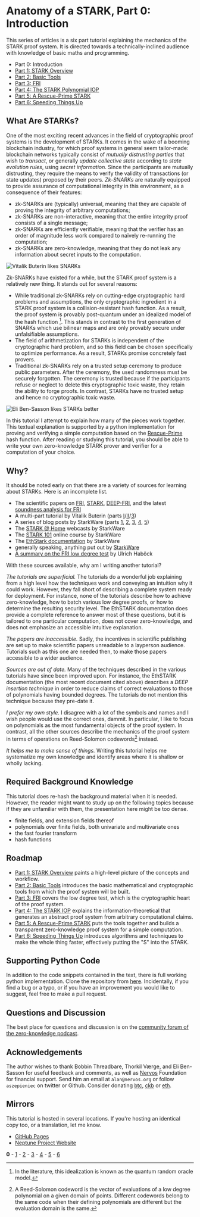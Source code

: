 # Anatomy of a STARK, Part 0: Introduction

This series of articles is a six part tutorial explaining the mechanics of the
STARK proof system. It is directed towards a technically-inclined audience with
knowledge of basic maths and programming.

- Part 0: Introduction
- [Part 1: STARK Overview](overview)
- [Part 2: Basic Tools](basic-tools)
- [Part 3: FRI](fri)
- [Part 4: The STARK Polynomial IOP](stark)
- [Part 5: A Rescue-Prime STARK](rescue-prime)
- [Part 6: Speeding Things Up](faster)

## What Are STARKs?

One of the most exciting recent advances in the field of cryptographic proof
systems is the development of STARKs. It comes in the wake of a booming
blockchain industry, for which proof systems in general seem tailor-made:
blockchain networks typically consist of _mutually distrusting parties_ that
wish to _transact_, or generally _update collective state_ according to _state
evolution rules_, using _secret information_. Since the participants are
mutually distrusting, they require the means to verify the validity of
transactions (or state updates) proposed by their peers. _Zk-SNARKs_ are
naturally equipped to provide assurance of computational integrity in this
environment, as a consequence of their features:

- zk-SNARKs are (typically) universal, meaning that they are capable of proving
  the integrity of arbitrary computations;
- zk-SNARKs are non-interactive, meaning that the entire integrity proof
  consists of a single message;
- zk-SNARKs are efficiently verifiable, meaning that the verifier has an order
  of magnitude less work compared to naïvely re-running the computation;
- zk-SNARKs are zero-knowledge, meaning that they do not leak any information
  about secret inputs to the computation.

![Vitalik Buterin likes SNARKs](graphics/twitter-vitalik.png "Zk-SNARKs are expected to be a significant revolution.")

Zk-SNARKs have existed for a while, but the STARK proof system is a relatively
new thing. It stands out for several reasons:

- While traditional zk-SNARKs rely on cutting-edge cryptographic hard problems
  and assumptions, the only cryptographic ingredient in a STARK proof system is
  a collision-resistant hash function. As a result, the proof system is provably
  post-quantum under an idealized model of the hash function [^1]. This stands
  in contrast to the first generation of SNARKs which use bilinear maps and are
  only provably secure under unfalsifiable assumptions.
- The field of arithmetization for STARKs is independent of the cryptographic
  hard problem, and so this field can be chosen specifically to optimize
  performance. As a result, STARKs promise concretely fast provers.
- Traditional zk-SNARKs rely on a trusted setup ceremony to produce public
  parameters. After the ceremony, the used randomness must be securely
  forgotten. The ceremony is trusted because if the participants refuse or
  neglect to delete this cryptographic toxic waste, they retain the ability to
  forge proofs. In contrast, STARKs have no trusted setup and hence no
  cryptographic toxic waste.

![Eli Ben-Sasson likes STARKs better](graphics/twitter-eli.png "STARKs will beat SNARKs")

In this tutorial I attempt to explain how many of the pieces work together. This
textual explanation is supported by a python implementation for proving and
verifying a simple computation based on the
[Rescue-Prime](https://eprint.iacr.org/2020/1143.pdf) hash function. After
reading or studying this tutorial, you should be able to write your own
zero-knowledge STARK prover and verifier for a computation of your choice.

## Why?

It should be noted early on that there are a variety of sources for learning
about STARKs. Here is an incomplete list.

- The scientific papers on
  [FRI](https://eccc.weizmann.ac.il/report/2017/134/revision/1/download/),
  [STARK](https://eprint.iacr.org/2018/046.pdf),
  [DEEP-FRI](https://eprint.iacr.org/2019/336.pdf), and the latest
  [soundness analysis for FRI](https://eccc.weizmann.ac.il/report/2020/083/)
- A multi-part tutorial by Vitalik Buterin (parts
  [I](https://vitalik.eth.limo/general/2017/11/09/starks_part_1.html)/[II](https://vitalik.eth.limo/general/2017/11/22/starks_part_2.html)/[3](https://vitalik.eth.limo/general/2018/07/21/starks_part_3.html))
- A series of blog posts by StarkWare (parts
  [1](https://medium.com/starkware/stark-math-the-journey-begins-51bd2b063c71),
  [2](https://medium.com/starkware/arithmetization-i-15c046390862),
  [3](https://medium.com/starkware/arithmetization-ii-403c3b3f4355),
  [4](https://medium.com/starkware/low-degree-testing-f7614f5172db),
  [5](https://medium.com/starkware/a-framework-for-efficient-starks-19608ba06fbe))
- The
  [STARK @ Home](https://www.youtube.com/playlist?list=PLcIyXLwiPilUFGw7r2uyWerOkbx4GFMXq)
  webcasts by StarkWare
- The
  [STARK 101](https://starkware.co/developers-community/stark101-onlinecourse/)
  online course by StarkWare
- The [EthStark documentation](https://eprint.iacr.org/2021/582.pdf) by
  StarkWare
- generally speaking, anything put out by [StarkWare](https://starkware.co)
- [A summary on the FRI low degree test](https://eprint.iacr.org/2022/1216) by
  Ulrich Haböck

With these sources available, why am I writing another tutorial?

_The tutorials are superficial._ The tutorials do a wonderful job explaining
from a high level how the techniques work and conveying an intuition why it
could work. However, they fall short of describing a complete system ready for
deployment. For instance, none of the tutorials describe how to achieve
zero-knowledge, how to batch various low degree proofs, or how to determine the
resulting security level. The EthSTARK documentation does provide a complete
reference to answer most of these questions, but it is tailored to one
particular computation, does not cover zero-knowledge, and does not emphasize an
accessible intuitive explanation.

_The papers are inaccessible._ Sadly, the incentives in scientific publishing
are set up to make scientific papers unreadable to a layperson audience.
Tutorials such as this one are needed then, to make those papers accessible to a
wider audience.

_Sources are out of date._ Many of the techniques described in the various
tutorials have since been improved upon. For instance, the EthSTARK
documentation (the most recent document cited above) describes a _DEEP insertion
technique_ in order to reduce claims of correct evaluations to those of
polynomials having bounded degrees. The tutorials do not mention this technique
because they pre-date it.

_I prefer my own style._ I disagree with a lot of the symbols and names and I
wish people would use the correct ones, dammit. In particular, I like to focus
on polynomials as the most fundamental objects of the proof system. In contrast,
all the other sources describe the mechanics of the proof system in terms of
operations on Reed-Solomon codewords[^2] instead.

_It helps me to make sense of things._ Writing this tutorial helps me
systematize my own knowledge and identify areas where it is shallow or wholly
lacking.

## Required Background Knowledge

This tutorial does re-hash the background material when it is needed. However,
the reader might want to study up on the following topics because if they are
unfamiliar with them, the presentation here might be too dense.

- finite fields, and extension fields thereof
- polynomials over finite fields, both univariate and multivariate ones
- the fast fourier transform
- hash functions

## Roadmap

- [Part 1: STARK Overview](overview) paints a high-level picture of the concepts
  and workflow.
- [Part 2: Basic Tools](basic-tools) introduces the basic mathematical and
  cryptographic tools from which the proof system will be built.
- [Part 3: FRI](fri) covers the low degree test, which is the cryptographic
  heart of the proof system.
- [Part 4: The STARK IOP](stark) explains the information-theoretical that
  generates an abstract proof system from arbitrary computational claims.
- [Part 5: A Rescue-Prime STARK](rescue-prime) puts the tools together and
  builds a transparent zero-knowledge proof system for a simple computation.
- [Part 6: Speeding Things Up](faster) introduces algorithms and techniques to
  make the whole thing faster, effectively putting the "S" into the STARK.

## Supporting Python Code

In addition to the code snippets contained in the text, there is full working
python implementation. Clone the repository from
[here](https://github.com/aszepieniec/stark-anatomy). Incidentally, if you find
a bug or a typo, or if you have an improvement you would like to suggest, feel
free to make a pull request.

## Questions and Discussion

The best place for questions and discussion is on the
[community forum of the zero-knowledge podcast](https://community.zeroknowledge.fm).

## Acknowledgements

The author wishes to thank Bobbin Threadbare, Thorkil Værge, and Eli Ben-Sasson
for useful feedback and comments, as well as [Nervos](https://nervos.org)
Foundation for financial support. Send him an email at `alan@nervos.org` or
follow `aszepieniec` on twitter or Github. Consider donating
[btc](bitcoin:bc1qg32wme6sqltus5e9yzuq4y56xxc0rutly8ak7y),
[ckb](nervos:ckb1qyq9s4rvld206a3rl6jmzxav4ffx58uj5prsv867ml) or
[eth](ethereum:0x934B24cE32ceEDB38ce088Da1D9366Fa23F7B3f4).

## Mirrors

This tutorial is hosted in several locations. If you're hosting an identical
copy too, or a translation, let me know.

- [GitHub Pages](https://aszepieniec.github.io/stark-anatomy/)
- [Neptune Project Website](https://neptune.cash/learn/stark-anatomy/)

**0** - [1](overview) - [2](basic-tools) - [3](fri) - [4](stark) -
[5](rescue-prime) - [6](faster)

[^1]:
    In the literature, this idealization is known as the quantum random oracle
    model.

[^2]:
    A Reed-Solomon codeword is the vector of evaluations of a low degree
    polynomial on a given domain of points. Different codewords belong to the
    same code when their defining polynomials are different but the evaluation
    domain is the same.
